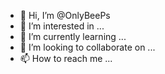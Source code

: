 - 👋 Hi, I’m @OnlyBeePs
- 👀 I’m interested in ...
- 🌱 I’m currently learning ...
- 💞️ I’m looking to collaborate on ...
- 📫 How to reach me ...

<!---
OnlyBeePs/OnlyBeePs is a ✨ special ✨ repository because its `README.md` (this file) appears on your GitHub profile.
You can click the Preview link to take a look at your changes.
--->
